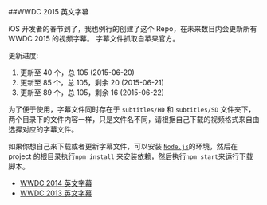 ##WWDC 2015 英文字幕

iOS 开发者的春节到了，我也例行的创建了这个 Repo，在未来数日内会更新所有 WWDC 2015 的视频字幕。 字幕文件抓取自苹果官方。

更新进度:  
1. 更新至 40 个，总 105  (2015-06-20)  
2. 更新至 85 个，总 105，剩余 20  (2015-06-21)  
3. 更新至 89 个，总 105，剩余 16  (2015-06-22)  



为了便于使用，字幕文件同时存在于 `subtitles/HD` 和 `subtitles/SD` 文件夹下，两个目录下的文件内容一样，只是文件名不同，请根据自己下载的视频格式来自由选择对应的字幕文件。

如果你想自己来下载或者更新字幕文件，可以安装 [`Node.js`](https://nodejs.org/)的环境，然后在 project 的根目录执行`npm install` 来安装依赖，然后执行`npm start`来运行下载脚本。

* [WWDC 2014 英文字幕](https://github.com/qiaoxueshi/WWDC_2014_Video_Subtitle)  
* [WWDC 2013 英文字幕](https://github.com/qiaoxueshi/WWDC_2013_Video_Subtitle)
